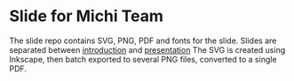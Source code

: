 Slide for Michi Team
====================

The slide repo contains SVG, PNG, PDF and fonts for the slide.
Slides are separated between [introduction](introduction) and [presentation](presentation)
The SVG is created using Inkscape, then batch exported to several PNG files, converted to a single PDF.

